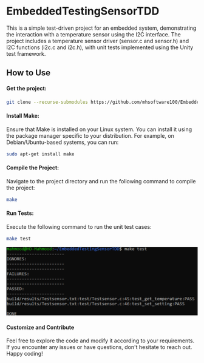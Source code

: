 # EmbeddedTestingSensorTDD
This is a simple test-driven project for an embedded system, demonstrating the interaction with a temperature sensor using the I2C interface. The project includes a temperature sensor driver (sensor.c and sensor.h) and I2C functions (i2c.c and i2c.h), with unit tests implemented using the Unity test framework.


## How to Use

#### Get the project:

```bash
git clone --recurse-submodules https://github.com/mhsoftware100/EmbeddedTestingSensorTDD.git
```


#### Install Make:
Ensure that Make is installed on your Linux system. You can install it using the package manager specific to your distribution. For example, on Debian/Ubuntu-based systems, you can run:
```bash
sudo apt-get install make
```

#### Compile the Project:
Navigate to the project directory and run the following command to compile the project:
```bash
make
```

#### Run Tests:
Execute the following command to run the unit test cases:
```bash
make test
```
![Test Result](doc/images/Test%20Result.png)


#### Customize and Contribute
Feel free to explore the code and modify it according to your requirements. If you encounter any issues or have questions, don't hesitate to reach out. Happy coding!